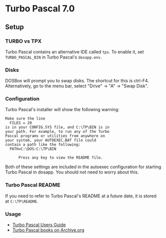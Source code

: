 # Turbo Pascal 7.0

## Setup

### TURBO vs TPX

Turbo Pascal contains an alternative IDE called `tpx`. To enable it, set
`TURBO_PASCAL_BIN` in Turbo Pascal's `dosapp.env`.

### Disks

DOSBox will prompt you to swap disks. The shortcut for this is ctrl-F4.
Alternatively, go to the menu bar, select "Drive" -> "A" -> "Swap Disk".

### Configuration

Turbo Pascal's installer will show the following warning:
```
Make sure the line
  FILES = 20
is in your CONFIG.SYS file, and C:\TP\BIN is in
your path. For example, to run any of the Turbo
Pascal programs or utilities from anywhere on
your system, your AUTOEXEC.BAT file could
contain a path like the following:
  PATH=C:\DOS:C:\TP\BIN

      Press any key to view the README file.
```

Both of these settings are included in the autoexec configuration for starting
Turbo Pascal in dosapp. You should not need to worry about this.

### Turbo Pascal README

If you need to refer to Turbo Pascal's README at a future date, it is stored
at `C:\TP\README`.

### Usage

- [Turbo Pascal Users Guide](https://archive.org/details/bitsavers_borlandturVersion7.0UsersGuide1992_7260603)
- [Turbo Pascal books on Archive.org](https://archive.org/search?query=Turbo+Pascal+7)
